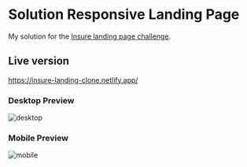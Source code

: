 # Solution Responsive Landing Page

My solution for the [Insure landing page challenge](https://www.frontendmentor.io/challenges/insure-landing-page-uTU68JV8).

## Live version

https://insure-landing-clone.netlify.app/

### Desktop Preview

![desktop](https://insure-landing-clone.netlify.app/desktop-screen.png)

### Mobile Preview

![mobile](https://insure-landing-clone.netlify.app/mobile-screen.png)
